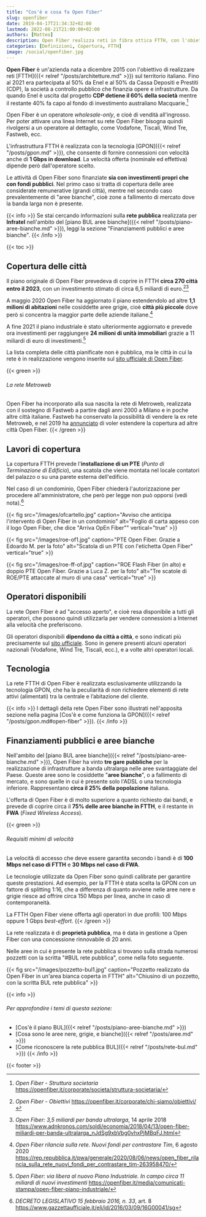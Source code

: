 ```yaml
---
title: "Cos'è e cosa fa Open Fiber"
slug: openfiber
date: 2019-04-17T21:34:32+02:00
lastmod: 2022-08-21T21:00:00+02:00
authors: [Matteo]
description: Open Fiber realizza reti in fibra ottica FTTH, con l'obiettivo di coprire centinaia di città e migliaia di piccoli comuni nel corso dei prossimi anni.
categories: [Definizioni, Copertura, FTTH]
image: /social/openfiber.jpg
---
```


**Open Fiber** è un'azienda nata a dicembre 2015 con l'obiettivo di realizzare reti [FTTH]({{< relref "/posts/architetture.md" >}}) sul territorio italiano. Fino al 2021 era partecipata al 50% da Enel e al 50% da Cassa Depositi e Prestiti (CDP), la società a controllo pubblico che finanzia opere e infrastrutture. Da quando Enel è uscita dal progetto **CDP detiene il 60% della società** mentre il restante 40% fa capo al fondo di investimento australiano Macquarie.[^società]

[^società]: *Open Fiber - Struttura societaria* https://openfiber.it/corporate/societa/struttura-societaria/

Open Fiber è un operatore *wholesale-only*, e cioè di vendità all'ingrosso. Per poter attivare una linea Internet su rete Open Fiber bisogna quindi rivolgersi a un operatore al dettaglio, come Vodafone, Tiscali, Wind Tre, Fastweb, ecc.

L'infrastruttura FTTH è realizzata con la tecnologia [GPON]({{< relref "/posts/gpon.md" >}}), che consente di fornire connessioni con velocità anche di **1 Gbps in download**. La velocità offerta (nominale ed effettiva) dipende però dall'operatore scelto.

Le attività di Open Fiber sono finanziate **sia con investimenti propri che con fondi pubblici**. Nel primo caso si tratta di copertura delle aree considerate remunerative (grandi città), mentre nel secondo caso prevalentemente di "aree bianche", cioè zone a fallimento di mercato dove la banda larga non è presente.

{{< info >}}
Se stai cercando informazioni sulla **rete pubblica** realizzata per **Infratel** nell'ambito del [piano BUL aree bianche]({{< relref "/posts/piano-aree-bianche.md" >}}), leggi la sezione "Finanziamenti pubblici e aree bianche".
{{< /info >}}

{{< toc >}}

## Copertura delle città

Il piano originale di Open Fiber prevedeva di coprire in FTTH **circa 270 città entro il 2023**, con un investimento stimato di circa 6,5 miliardi di euro.[^obiettivi][^adnk]

[^obiettivi]: *Open Fiber - Obiettivi* https://openfiber.it/corporate/chi-siamo/obiettivi/
[^adnk]: *Open Fiber: 3,5 miliardi per banda ultralarga*, 14 aprile 2018 https://www.adnkronos.com/soldi/economia/2018/04/13/open-fiber-miliardi-per-banda-ultralarga_nJdSg9xbVbg0vhxPjMBqFJ.html

A maggio 2020 Open Fiber ha aggiornato il piano estendendolo ad altre **1,1 milioni di abitazioni** nelle cosiddette aree grigie, cioè **città più piccole** dove però si concentra la maggior parte delle aziende italiane.[^grigie]

[^grigie]: *Open Fiber rilancia sulla rete. Nuovi fondi per contrastare Tim*, 6 agosto 2020 https://rep.repubblica.it/pwa/generale/2020/08/06/news/open_fiber_rilancia_sulla_rete_nuovi_fondi_per_contrastare_tim-263958470/

A fine 2021 il piano industriale è stato ulteriormente aggiornato e prevede ora investimenti per raggiungere **24 milioni di unità immobiliari** grazie a 11 miliardi di euro di investimenti.[^piano2021]

[^piano2021]: *Open Fiber: via libera al nuovo Piano Industriale. In campo circa 11 miliardi di nuovi investimenti* https://openfiber.it/media/comunicati-stampa/open-fiber-piano-industriale/

La lista completa delle città pianificate non è pubblica, ma le città in cui la rete è in realizzazione vengono inserite sul [sito ufficiale di Open Fiber](https://openfiber.it).

{{< green >}}
###### La rete Metroweb

Open Fiber ha incorporato alla sua nascita la rete di Metroweb, realizzata con il sostegno di Fastweb a partire dagli anni 2000 a Milano e in poche altre città italiane. Fastweb ha conservato la possibilità di vendere la ex rete Metroweb, e nel 2019 ha [annunciato](https://www.fastweb.it/corporate/media/comunicati-stampa/fastweb-e-open-fiber-accordo-per-l-utilizzo-da-parte-di-fastweb-delle-connessioni-ftth-di-open-fiber-e-l-accesso-reciproco-alle-rispettive-infrastrutture-di-rete/) di voler estendere la copertura ad altre città Open Fiber.
{{< /green >}}

## Lavori di copertura

La copertura FTTH prevede l'**installazione di un PTE** (*Punto di Terminazione di Edificio*), una scatola che viene montata nel locale contatori del palazzo o su una parete esterna dell'edificio.

Nel caso di un condominio, Open Fiber chiederà l'autorizzazione per procedere all'amministratore, che però per legge non può opporsi (vedi nota).[^legge]

[^legge]: *DECRETO LEGISLATIVO 15 febbraio 2016, n. 33*, art. 8 https://www.gazzettaufficiale.it/eli/id/2016/03/09/16G00041/sg

{{< fig src="/images/ofcartello.jpg" caption="Avviso che anticipa l'intervento di Open Fiber in un condominio" alt="Foglio di carta appeso con il logo Open Fiber, che dice \"Arriva OpEn Fiber\"" vertical="true" >}}

{{< fig src="/images/roe-of1.jpg" caption="PTE Open Fiber. Grazie a Edoardo M. per la foto" alt="Scatola di un PTE con l'etichetta Open Fiber" vertical="true" >}}

{{< fig src="/images/roe-ff-of.jpg" caption="ROE Flash Fiber (in alto) e doppio PTE Open Fiber. Grazie a Luca Z. per la foto" alt="Tre scatole di ROE/PTE attaccate al muro di una casa" vertical="true" >}}

## Operatori disponibili

La rete Open Fiber è ad "accesso aperto", e cioè resa disponibile a tutti gli operatori, che possono quindi utilizzarla per vendere connessioni a Internet alla velocità che preferiscono.

Gli operatori disponibili **dipendono da città a città**, e sono indicati più precisamente sul [sito ufficiale](https://openfiber.it/it). Sono in genere presenti alcuni operatori nazionali (Vodafone, Wind Tre, Tiscali, ecc.), e a volte altri operatori locali.

## Tecnologia

La rete FTTH di Open Fiber è realizzata esclusivamente utilizzando la tecnologia GPON, che ha la peculiarità di non richiedere elementi di rete attivi (alimentati) tra la centrale e l’abitazione del cliente.

{{< info >}}
I dettagli della rete Open Fiber sono illustrati nell'apposita sezione nella pagina [Cos'è e come funziona la GPON]({{< relref "/posts/gpon.md#open-fiber" >}}).
{{< /info >}}

## Finanziamenti pubblici e aree bianche

Nell'ambito del [piano BUL aree bianche]({{< relref "/posts/piano-aree-bianche.md" >}}), Open Fiber ha vinto **tre gare pubbliche** per la realizzazione di infrastrutture a banda ultralarga nelle aree svantaggiate del Paese. Queste aree sono le cosiddette "**aree bianche**", o a fallimento di mercato, e sono quelle in cui è presente solo l'ADSL o una tecnologia inferiore. Rappresentano **circa il 25% della popolazione** italiana.

L'offerta di Open Fiber è di molto superiore a quanto richiesto dai bandi, e prevede di coprire circa il **75% delle aree bianche in FTTH**, e il restante in **FWA** (*Fixed Wireless Access*).

{{< green >}}
###### Requisiti minimi di velocità
La velocità di accesso che deve essere garantita secondo i bandi è di **100 Mbps nel caso di FTTH** e **30 Mbps nel caso di FWA**.

Le tecnologie utilizzate da Open Fiber sono quindi calibrate per garantire queste prestazioni. Ad esempio, per la FTTH è stata scelta la GPON con un fattore di splitting 1:16, che a differenza di quanto avviene nelle aree nere e grigie riesce ad offrire circa 150 Mbps per linea, anche in caso di contemporaneità.

La FTTH Open Fiber viene offerta agli operatori in due profili: 100 Mbps oppure 1 Gbps *best-effort*.
{{< /green >}}

La rete realizzata è di **proprietà pubblica**, ma è data in gestione a Open Fiber con una concessione rinnovabile di 20 anni.

Nelle aree in cui è presente la rete pubblica si trovano sulla strada numerosi pozzetti con la scritta "#BUL rete pubblica", come nella foto seguente.

{{< fig src="/images/pozzetto-bul1.jpg" caption="Pozzetto realizzato da Open Fiber in un'area bianca coperta in FTTH" alt="Chiusino di un pozzetto, con la scritta BUL rete pubblica" >}}

{{< info >}}
###### Per approfondire i temi di questa sezione:
- [Cos'è il piano BUL]({{< relref "/posts/piano-aree-bianche.md" >}})
- [Cosa sono le aree nere, grigie, e bianche]({{< relref "/posts/aree.md" >}})
- [Come riconoscere la rete pubblica BUL]({{< relref "/posts/rete-bul.md" >}})
{{< /info >}}

{{< footer >}}
